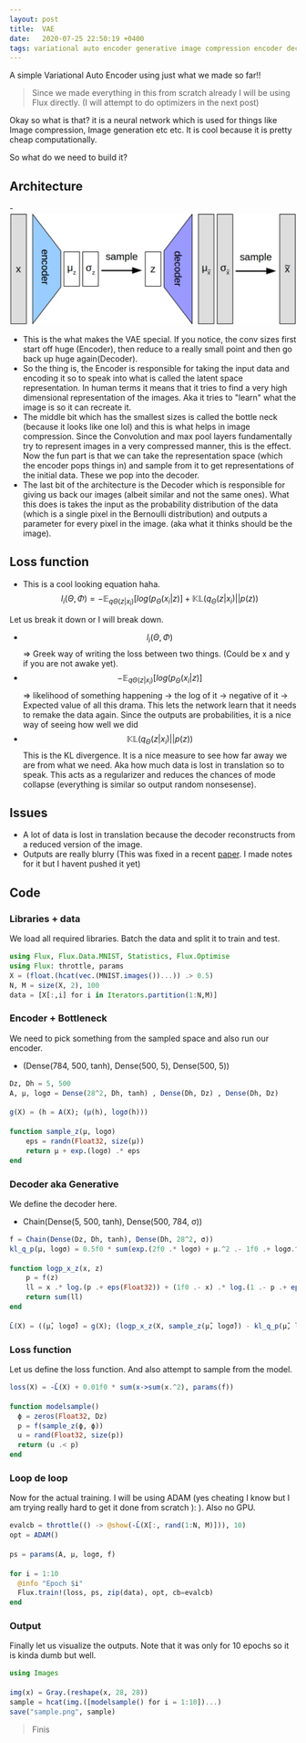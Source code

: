 ```yaml
---
layout: post
title:  VAE
date:   2020-07-25 22:50:19 +0400
tags: variational auto encoder generative image compression encoder decoder
---
```


A simple Variational Auto Encoder using just what we made so far!!

> Since we made everything in this from scratch already I will be using Flux directly. (I will attempt to do optimizers in the next post)

Okay so what is that? it is a neural network which is used for things like Image compression, Image generation etc etc. It is cool because it is pretty cheap computationally.

So what do we need to build it? 
## Architecture

-![](/img/vae.png)

- This is the what makes the VAE special. If you notice, the conv sizes first start off huge (Encoder), then reduce to a really small point and then go back up huge again(Decoder).
- So the thing is, the Encoder is responsible for taking the input data and encoding it so to speak into what is called the latent space representation. In human terms it means that it tries to find a very high dimensional representation of the images. Aka it tries to "learn" what the image is so it can recreate it. 
- The middle bit which has the smallest sizes is called the bottle neck (because it looks like one lol) and this is what helps in image compression. Since the Convolution and max pool layers fundamentally try to represent images in a very compressed manner, this is the effect. Now the fun part is that we can take the representation space (which the encoder pops things in) and sample from it to get representations of the initial data. These we pop into the decoder.
- The last bit of the architecture is the Decoder which is responsible for giving us back our images (albeit similar and not the same ones). What this does is takes the input as the probability distribution of the data (which is a single pixel in the Bernoulli distribution) and outputs a parameter for every pixel in the image. (aka what it thinks should be the image).

## Loss function

- This is a cool looking equation haha.
$$ l_i(\Theta,\Phi) = -\mathbb{E}_{q\Theta(z|x_i)}[log(p_\Theta(x_i|z)] + \mathbb{KL}(q_\Theta(z|x_i) || p(z)) $$

Let us break it down or I will break down.

- $$ l_i(\Theta,\Phi) $$ =>  Greek way of writing the loss between two things. (Could be x and y if you are not awake yet).
- $$ -\mathbb{E}_{q\Theta(z|x_i)}[log(p_\Theta(x_i|z)] $$ =>
likelihood of something happening -> the log of it -> negative of it -> Expected value of all this drama. This lets the network learn that it needs to remake the data again. Since the outputs are probabilities, it is a nice way of seeing how well we did
- $$  \mathbb{KL}(q_\Theta(z|x_i) || p(z)) $$
This is the KL divergence. It is a nice measure to see how far away we are from what we need. Aka how much data is lost in translation so to speak. This acts as a regularizer and reduces the chances of mode collapse (everything is similar so output random nonsesense).

## Issues

- A lot of data is lost in translation because the decoder reconstructs from a reduced version of the image. 
- Outputs are really blurry (This was fixed in a recent [paper](https://arxiv.org/abs/2007.03898). I made notes for it but I havent pushed it yet)

## Code 

### Libraries + data

We load all required libraries. Batch the data and split it to train and test.

``` julia
using Flux, Flux.Data.MNIST, Statistics, Flux.Optimise
using Flux: throttle, params
X = (float.(hcat(vec.(MNIST.images())...)) .> 0.5) 
N, M = size(X, 2), 100
data = [X[:,i] for i in Iterators.partition(1:N,M)]
```

### Encoder + Bottleneck

We need to pick something from the sampled space and also run our encoder.
- (Dense(784, 500, tanh), Dense(500, 5), Dense(500, 5))

``` julia
Dz, Dh = 5, 500
A, μ, logσ = Dense(28^2, Dh, tanh) , Dense(Dh, Dz) , Dense(Dh, Dz) 

g(X) = (h = A(X); (μ(h), logσ(h)))

function sample_z(μ, logσ)
    eps = randn(Float32, size(μ)) 
    return μ + exp.(logσ) .* eps
end
```
### Decoder aka Generative

We define the decoder here.
- Chain(Dense(5, 500, tanh), Dense(500, 784, σ))

``` julia
f = Chain(Dense(Dz, Dh, tanh), Dense(Dh, 28^2, σ))
kl_q_p(μ, logσ) = 0.5f0 * sum(exp.(2f0 .* logσ) + μ.^2 .- 1f0 .+ logσ.^2)

function logp_x_z(x, z)
    p = f(z)
    ll = x .* log.(p .+ eps(Float32)) + (1f0 .- x) .* log.(1 .- p .+ eps(Float32))
    return sum(ll)
end

L̄(X) = ((μ̂, logσ̂) = g(X); (logp_x_z(X, sample_z(μ̂, logσ̂)) - kl_q_p(μ̂, logσ̂)) * 1 // M)

```

### Loss function 

Let us define the loss function. And also attempt to sample from the model.

``` julia
loss(X) = -L̄(X) + 0.01f0 * sum(x->sum(x.^2), params(f))

function modelsample()  
  ϕ = zeros(Float32, Dz)
  p = f(sample_z(ϕ, ϕ))
  u = rand(Float32, size(p))
  return (u .< p) 
end
```

### Loop de loop

Now for the actual training. I will be using ADAM (yes cheating I know but I am trying really hard to get it done from scratch ): ). Also no GPU.

``` julia
evalcb = throttle(() -> @show(-L̄(X[:, rand(1:N, M)])), 10)
opt = ADAM()

ps = params(A, μ, logσ, f)

for i = 1:10
  @info "Epoch $i"
  Flux.train!(loss, ps, zip(data), opt, cb=evalcb)
end
```

### Output

Finally let us visualize the outputs. Note that it was only for 10 epochs so it is kinda dumb but well.

``` julia
using Images

img(x) = Gray.(reshape(x, 28, 28))
sample = hcat(img.([modelsample() for i = 1:10])...)
save("sample.png", sample)
```

> Finis
